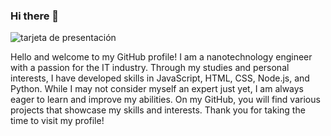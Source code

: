 ### Hi there 👋

![tarjeta de presentación](/assets/Ana%20Ang%C3%A9lica%20Castro.png)


Hello and welcome to my GitHub profile! I am a nanotechnology engineer with a passion for the IT industry. Through my studies and personal interests, I have developed skills in JavaScript, HTML, CSS, Node.js, and Python. While I may not consider myself an expert just yet, I am always eager to learn and improve my abilities. On my GitHub, you will find various projects that showcase my skills and interests. Thank you for taking the time to visit my profile!

<!--
**anangelicacyz/anangelicacyz** is a ✨ _special_ ✨ repository because its `README.md` (this file) appears on your GitHub profile.

Here are some ideas to get you started:

- 🔭 I’m currently working on ...
- 🌱 I’m currently learning ...
- 👯 I’m looking to collaborate on ...
- 🤔 I’m looking for help with ...
- 💬 Ask me about ...
- 📫 How to reach me: ...
- 😄 Pronouns: ...
- ⚡ Fun fact: ...
-->
